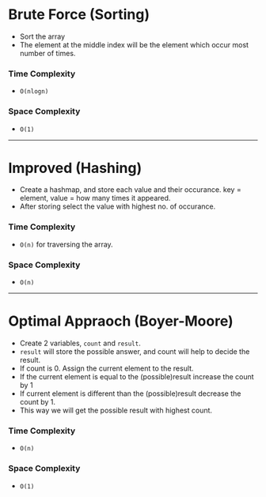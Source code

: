 # Brute Force (Sorting)
- Sort the array
- The element at the middle index will be the element which occur most number of times. 

### Time Complexity
- `O(nlogn)`

### Space Complexity
- `O(1)`

---

# Improved (Hashing)
- Create a hashmap, and store each value and their occurance. key = element, value = how many times it appeared.
- After storing select the value with highest no. of occurance.

### Time Complexity
- `O(n)` for traversing the array. 

### Space Complexity
- `O(n)`

---

# Optimal Appraoch (Boyer-Moore)
- Create 2 variables, `count` and `result`.
- `result` will store the possible answer, and count will help to decide the result. 
- If count is 0. Assign the current element to the result.
- If the current element is equal to the (possible)result increase the count by 1 
- If current element is different than the (possible)result decrease the count by 1. 
- This way we will get the possible result with highest count. 

### Time Complexity 
- `O(n)`

### Space Complexity 
- `O(1)`